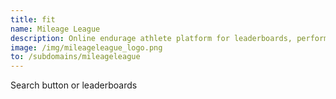 ```yaml
---
title: fit
name: Mileage League
description: Online endurage athlete platform for leaderboards, performance statistics, accomplishments, certifications
image: /img/mileageleague_logo.png
to: /subdomains/mileageleague
---
```


Search button or leaderboards
